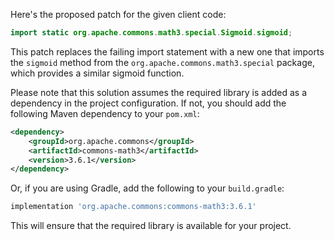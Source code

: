 Here's the proposed patch for the given client code:
```java
import static org.apache.commons.math3.special.Sigmoid.sigmoid;
```
This patch replaces the failing import statement with a new one that imports the `sigmoid` method from the `org.apache.commons.math3.special` package, which provides a similar sigmoid function.

Please note that this solution assumes the required library is added as a dependency in the project configuration. If not, you should add the following Maven dependency to your `pom.xml`:
```xml
<dependency>
    <groupId>org.apache.commons</groupId>
    <artifactId>commons-math3</artifactId>
    <version>3.6.1</version>
</dependency>
```
Or, if you are using Gradle, add the following to your `build.gradle`:
```groovy
implementation 'org.apache.commons:commons-math3:3.6.1'
```
This will ensure that the required library is available for your project.